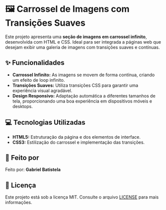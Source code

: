 # 🖼️ Carrossel de Imagens com Transições Suaves

Este projeto apresenta uma **seção de imagens em carrossel infinito**, desenvolvida com HTML e CSS. Ideal para ser integrada a páginas web que desejam exibir uma galeria de imagens com transições suaves e contínuas.

## ✨ Funcionalidades

- **Carrossel Infinito:** As imagens se movem de forma contínua, criando um efeito de loop infinito.
- **Transições Suaves:** Utiliza transições CSS para garantir uma experiência visual agradável.
- **Design Responsivo:** Adaptação automática a diferentes tamanhos de tela, proporcionando uma boa experiência em dispositivos móveis e desktops.

## 💻 Tecnologias Utilizadas

- **HTML5:** Estruturação da página e dos elementos de interface.
- **CSS3:** Estilização do carrossel e implementação das transições.

## 📝 Feito por

Feito por: **Gabriel Batistela**

## 📄 Licença

Este projeto está sob a licença MIT. Consulte o arquivo [LICENSE](LICENSE) para mais informações.
